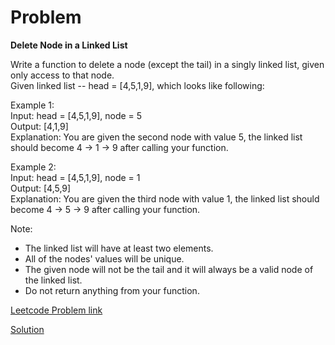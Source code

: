 # Problem
__Delete Node in a Linked List__

Write a function to delete a node (except the tail) in a singly linked list, given only access to that node.<br>
Given linked list -- head = [4,5,1,9], which looks like following:<br>

Example 1:<br>
Input: head = [4,5,1,9], node = 5<br>
Output: [4,1,9]<br>
Explanation: You are given the second node with value 5, the linked list should become 4 -> 1 -> 9 after calling your function.<br>

Example 2:<br>
Input: head = [4,5,1,9], node = 1<br>
Output: [4,5,9]<br>
Explanation: You are given the third node with value 1, the linked list should become 4 -> 5 -> 9 after calling your function.<br>
 

Note:<br>
* The linked list will have at least two elements.
* All of the nodes' values will be unique.
* The given node will not be the tail and it will always be a valid node of the linked list.
* Do not return anything from your function.

[Leetcode Problem link](https://leetcode.com/explore/challenge/card/june-leetcoding-challenge/539/week-1-june-1st-june-7th/3348/)

[Solution](https://github.com/DhanabalShanmugam/Leet-Code-30-Days-Challenge/blob/master/Jun2020/Week1/Day2/Solution.py)



